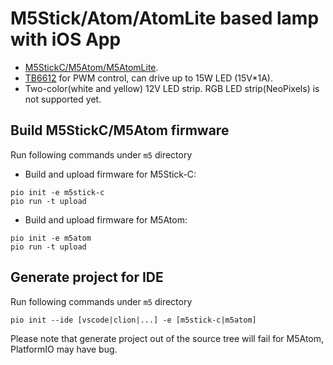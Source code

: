 M5Stick/Atom/AtomLite based lamp with iOS App
=============================================

* [M5StickC/M5Atom/M5AtomLite](https://m5stack.com/).
* [TB6612](https://wiki.seeedstudio.com/Grove-I2C_Motor_Driver-TB6612FNG/) for PWM control, can drive up to 15W LED (15V*1A).
* Two-color(white and yellow) 12V LED strip. RGB LED strip(NeoPixels) is not supported yet.


Build M5StickC/M5Atom firmware
------------------------------
Run following commands under `m5` directory

* Build and upload firmware for M5Stick-C:
```
pio init -e m5stick-c
pio run -t upload
```

* Build and upload firmware for M5Atom:
```
pio init -e m5atom
pio run -t upload
```

Generate project for IDE
------------------------
Run following commands under `m5` directory

```
pio init --ide [vscode|clion|...] -e [m5stick-c|m5atom]
```

Please note that generate project out of the source tree will fail for M5Atom, PlatformIO may have bug.